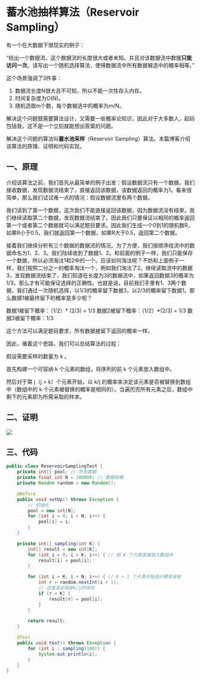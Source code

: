 # 蓄水池抽样算法（Reservoir Sampling）

有一个在大数据下很现实的例子：

“给出一个数据流，这个数据流的长度很大或者未知。并且对该数据流中数据**只能访问一次**。请写出一个随机选择算法，使得数据流中所有数据被选中的概率相等。”

这个场景强调了3件事：

1. 数据流长度N很大且不可知，所以不能一次性存入内存。
2. 时间复杂度为O(N)。
3. 随机选取m个数，每个数被选中的概率为m/N。

解决这个问题既需要算法设计，又需要一些概率论知识，因此对于大多数人，起码包括我，这不是一个立刻就能想出答案的问题。

解决这个问题的算法叫**蓄水池采样**（Reservoir Sampling）算法。本篇博客介绍该算法的原理、证明和代码实现。

## 一、原理

介绍该算法之前，我们首先从最简单的例子出发：假设数据流只有一个数据。我们接收数据，发现数据流结束了，直接返回该数据，该数据返回的概率为1。看来很简单，那么我们试试难一点的情况：假设数据流里有两个数据。

我们读到了第一个数据，这次我们不能直接返回该数据，因为数据流没有结束。我们继续读取第二个数据，发现数据流结束了。因此我们只要保证以相同的概率返回第一个或者第二个数据就可以满足题目要求。因此我们生成一个0到1的随机数R，如果R小于0.5，我们就返回第一个数据，如果R大于0.5，返回第二个数据。

接着我们继续分析有三个数据的数据流的情况。为了方便，我们按顺序给流中的数据命名为1、2、3。我们陆续收到了数据1、2。和前面的例子一样，我们只能保存一个数据，所以必须淘汰1和2中的一个。应该如何淘汰呢？不妨和上面例子一样，我们按照二分之一的概率淘汰一个，例如我们淘汰了2。继续读取流中的数据3，发现数据流结束了，我们知道在长度为3的数据流中，如果返回数据3的概率为1/3，那么才有可能保证选择的正确性。也就是说，目前我们手里有1、3两个数据，我们通过一次随机选择，以1/3的概率留下数据3，以2/3的概率留下数据1。那么数据1被最终留下的概率是多少呢？

数据1被留下概率：（1/2）* (2/3) = 1/3
数据2被留下概率：（1/2）*(2/3) = 1/3
数据3被留下概率：1/3

这个方法可以满足题目要求，所有数据被留下返回的概率一样。

因此，循着这个思路，我们可以总结算法的过程：

假设需要采样的数量为 k 。

首先构建一个可容纳 k 个元素的数组，将序列的前 k 个元素放入数组中。

然后对于第 j（j > k）个元素开始，以 k/j 的概率来决定该元素是否被替换到数组中（数组中的 k 个元素被替换的概率是相同的）。当遍历完所有元素之后，数组中剩下的元素即为所需采取的样本。

## 二、证明
![](C:\APTX4869\Algorithm_Note\data_structure\pic\reservoir.png)

## 三、代码
```java
public class ReservoirSamplingTest {
    private int[] pool; // 所有数据
    private final int N = 100000; // 数据规模
    private Random random = new Random();

    @Before
    public void setUp() throws Exception {
        // 初始化
        pool = new int[N];
        for (int i = 0; i < N; i++) {
            pool[i] = i;
        }
    }

    private int[] sampling(int K) {
        int[] result = new int[K];
        for (int i = 0; i < K; i++) { // 前 K 个元素直接放入数组中
            result[i] = pool[i];
        }

        for (int i = K; i < N; i++) { // K + 1 个元素开始进行概率采样
            int r = random.nextInt(i + 1);
            // 这里其实就是k/j的体现
            if (r < K) {
                result[r] = pool[i];
            }
        }

        return result;
    }

    @Test
    public void test() throws Exception {
        for (int i : sampling(100)) {
            System.out.println(i);
        }
    }
}
```